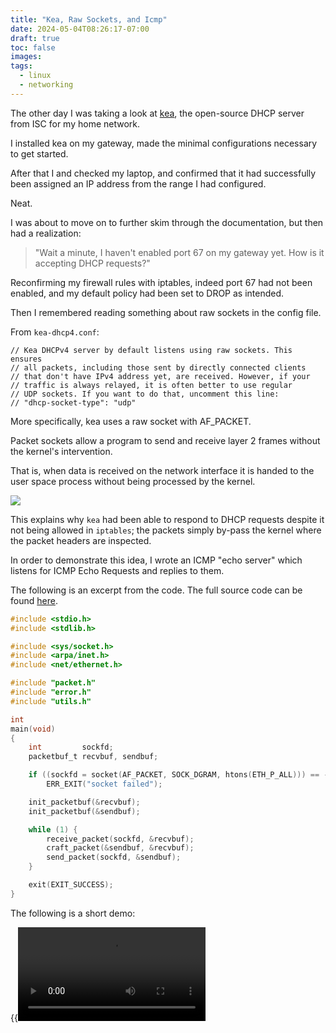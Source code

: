 ```yaml
---
title: "Kea, Raw Sockets, and Icmp"
date: 2024-05-04T08:26:17-07:00
draft: true
toc: false
images:
tags:
  - linux
  - networking
---
```


The other day I was taking a look at [kea](https://kea.readthedocs.io/en/latest/index.html), the open-source DHCP server from ISC for my home network.

I installed kea on my gateway, made the minimal configurations necessary to get started. 

After that I and checked my laptop, and  confirmed that it had successfully been assigned an IP address from the range I had configured. 

Neat.

I was about to move on to further skim through the documentation, but then had a realization:

> "Wait a minute, I haven't enabled port 67 on my gateway yet. How is it accepting DHCP requests?"

Reconfirming my firewall rules with iptables, indeed port 67 had not been enabled, and my default policy had been set to DROP as intended.

Then I remembered reading something about raw sockets in the config file.

From `kea-dhcp4.conf`:
```console
// Kea DHCPv4 server by default listens using raw sockets. This ensures
// all packets, including those sent by directly connected clients
// that don't have IPv4 address yet, are received. However, if your
// traffic is always relayed, it is often better to use regular
// UDP sockets. If you want to do that, uncomment this line:
// "dhcp-socket-type": "udp"
```

More specifically, kea uses a raw socket with AF_PACKET. 

Packet sockets allow a program to send and receive layer 2 frames without the kernel's intervention.

That is, when data is received on the network interface it is handed to the user space process without being processed by the kernel.

![](https://www.opensourceforu.com/wp-content/uploads/2015/03/Figure-11-1-350x108.jpg)

This explains why `kea` had been able to respond to DHCP requests despite it not being allowed in `iptables`; the packets simply by-pass the kernel where the packet headers are inspected.

In order to demonstrate this idea, I wrote an ICMP "echo server" which listens for ICMP Echo Requests and replies to them. 

The following is an excerpt from the code. The full source code can be found [here](https://github.com/vilroi/lab/tree/main/raw/icmp_echo_server).

```c
#include <stdio.h>
#include <stdlib.h>

#include <sys/socket.h>
#include <arpa/inet.h>
#include <net/ethernet.h>

#include "packet.h"
#include "error.h"
#include "utils.h"

int 
main(void)
{
	int			sockfd;
	packetbuf_t	recvbuf, sendbuf;

	if ((sockfd = socket(AF_PACKET, SOCK_DGRAM, htons(ETH_P_ALL))) == -1)
		ERR_EXIT("socket failed");

	init_packetbuf(&recvbuf);
	init_packetbuf(&sendbuf);

	while (1) {
		receive_packet(sockfd, &recvbuf);
		craft_packet(&sendbuf, &recvbuf);
		send_packet(sockfd, &sendbuf);
	}

	exit(EXIT_SUCCESS);
}
```

The following is a short demo:

{{<video src="/static/icmp_server.webm" type="video/webm" preload="auto">}}
